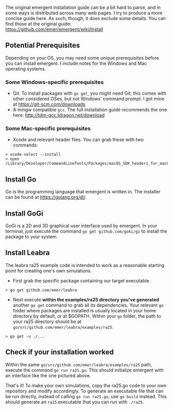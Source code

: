 The original emergent installation guide can be a bit hard to parse, and in some ways is distributed across many web pages. I try to produce a more concise guide here. As such, though, it does exclude some details. You can find those at the original guide: https://github.com/emer/emergent/wiki/Install

## Potential Prerequisites
Depending on your OS, you may need some unique prerequisites before you can install emergent. I include notes for the Windows and Mac operating systems.

### Some Windows-specific prerequisites
- Git. To install packages with `go get`, you might need Git; this comes with other considered OSes, but not Windows' command prompt. I got mine at https://git-scm.com/downloads
- A mingw compatible `gcc`. The full installation guide recommends the one here: http://tdm-gcc.tdragon.net/download

### Some Mac-specific prerequisites
- Xcode and relevant header files. You can grab these with two commands:
```
> xcode-select --install
> open /Library/Developer/CommandLineTools/Packages/macOS_SDK_headers_for_macOS_10.14.pkg
```

## Install Go
Go is the programming language that emergent is written in. The installer can be found at https://golang.org/dl/.

## Install GoGi
GoGi is a 2D and 3D graphical user interface used by emergent. In your terminal, just execute the command `go get github.com/goki/gi` to install the package to your system.

## Install Leabra
The leabra ra25 example code is intended to work as a reasonable starting point for creating one's own simulations.

* First grab the specific package containing our target executable.
```
> go get github.com/emer/leabra
```

* Next execute **within the examples/ra25 directory you've generated** another `go get` command to grab all its dependencies. Your relevant `go` folder where packages are installed is usually located in your home directory by default, or at $GOPATH. Within your `go` folder, the path to your ra25 directory should be at `go/src/github.com/emer/leabra/examples/ra25`.
```
> go get -u ./...
```

## Check if your installation worked
Within the same `go/src/github.com/emer/leabra/examples/ra25` path, execute the command `go run ra25.go`. This should initialize emergent with an interface like the one pictured above. 

That's it! To make your own simulations, copy the ra25.go code to your own repository and modify accordingly. To generate an executable file that can be run directly, instead of calling `go run ra25.go`, use `go build` instead. This should generate an `ra25` executable that you can run with `./ra25`. 

